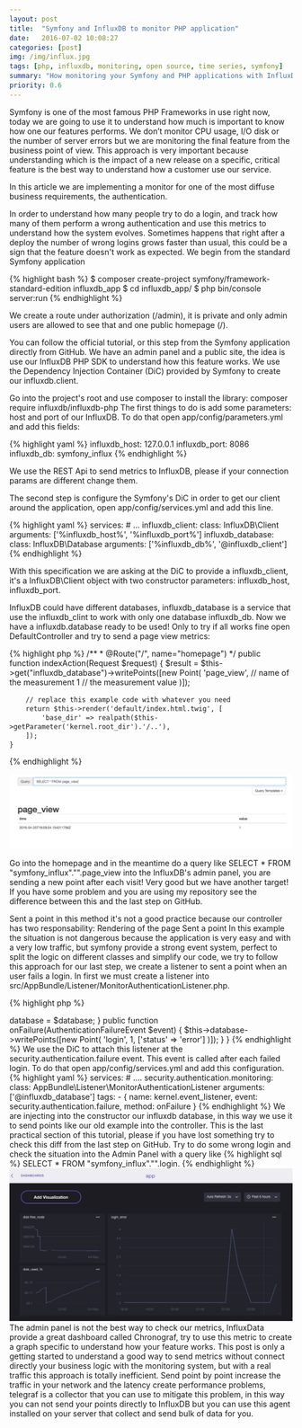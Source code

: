 ```yaml
---
layout: post
title:  "Symfony and InfluxDB to monitor PHP application"
date:   2016-07-02 10:08:27
categories: [post]
img: /img/influx.jpg
tags: [php, influxdb, monitoring, open source, time series, symfony]
summary: "How monitoring your Symfony and PHP applications with InfluxDB."
priority: 0.6
---
```


Symfony is one of the most famous PHP Frameworks in use right now, today we are
going to use it to understand how much is important to know how one our
features performs.  We don’t monitor CPU usage, I/O disk or the number of
server errors but we are monitoring the final feature from the business point
of view.
This approach is very important because understanding which is the
impact of a new release on a specific, critical feature is the best way to
understand how a customer use our service.

In this article we are implementing
a monitor for one of the most diffuse business requirements, the
authentication.

In order to understand how many people try to do a login, and
track how many of them perform a wrong authentication and use this metrics to
understand how the system evolves.
Sometimes happens that right after a deploy
the number of wrong logins  grows faster than usual, this could be a sign that
the feature doesn't work as expected.  We begin from the standard Symfony
application

{% highlight bash %}
$ composer create-project symfony/framework-standard-edition influxdb_app
$ cd influxdb_app/
$ php bin/console server:run
{% endhighlight %}

We create a route under authorization (/admin), it is private and only admin
users are allowed to see that and one public homepage (/).

You can follow the official tutorial, or this step from the Symfony application
directly from GitHub.  We have an admin panel and a public site, the idea is
use our InfluxDB PHP SDK to understand how this feature works. We use the
Dependency Injection Container (DiC) provided by Symfony to create our
influxdb.client.

Go into the project's root and use composer to install the library: composer
require influxdb/influxdb-php The first things to do is add some parameters:
host and port of our InfluxDB. To do that open app/config/parameters.yml and
add this fields:

{% highlight yaml %}
influxdb_host: 127.0.0.1
influxdb_port: 8086
influxdb_db: symfony_influx
{% endhighlight %}

We use the REST Api to send metrics to InfluxDB, please if your connection
params are different change them.

The second step is configure the Symfony's
DiC in order to get our client around the application, open
app/config/services.yml and add this line.

{% highlight yaml %}
services:
    # ...
    influxdb_client:
      class: InfluxDB\Client
      arguments: ['%influxdb_host%', '%influxdb_port%']
    influxdb_database:
      class: InfluxDB\Database
      arguments: ['%influxdb_db%', '@influxdb_client']
{% endhighlight %}

With this specification we are asking at the DiC to provide a influxdb_client,
it's a InfluxDB\Client object with two constructor parameters: influxdb_host,
influxdb_port.

InfluxDB could have different databases, influxdb_database is a
service that use the influxdb_clint to work with only one database influxdb_db.
Now we have a influxdb.database ready to be used!  Only to try if all works
fine open DefaultController and try to send a page view metrics:

{% highlight php %}
   /**
     * @Route("/", name="homepage")
     */
    public function indexAction(Request $request)
    {
        $result = $this->get("influxdb_database")->writePoints([new Point(
          'page_view',  // name of the measurement
          1             // the measurement value
        )]);

        // replace this example code with whatever you need
        return $this->render('default/index.html.twig', [
            'base_dir' => realpath($this->getParameter('kernel.root_dir').'/..'),
        ]);
    }
{% endhighlight %}

<img class="img-fluid" alt="InfluxDB admin panel" src="/img/influxdb_admin.png">

Go into the homepage and in the meantime do a query like SELECT * FROM
"symfony_influx"."".page_view into the InfluxDB's admin panel, you are sending
a new point after each visit! Very good but we have another target!  If you
have some problem and you are using my repository see the difference between
this and the last step on GitHub.

Sent a point in this method it's not a good
practice because our controller has two responsability: Rendering of the page
Sent a point In this example the situation is not dangerous because the
application is very easy and with a very low traffic, but symfony provide a
strong event system, perfect to split the logic on different classes and
simplify our code, we try to follow this approach for our last step, we create
a listener to sent a point when an user fails a login.  In first we must create
a listener into src/AppBundle/Listener/MonitorAuthenticationListener.php.

{% highlight php %}
<?php
namespace AppBundle\Listener;
use Symfony\Component\Security\Core\Event\AuthenticationFailureEvent;
use InfluxDB\Point;
class MonitorAuthenticationListener
{
    private $database;
    public function __construct($database)
    {
        $this->database = $database;
    }
    public function onFailure(AuthenticationFailureEvent $event)
    {
        $this->database->writePoints([new Point(
            'login',
            1,
            ['status' => 'error']
        )]);
    }
}
{% endhighlight %}

We use the DiC to attach this listener at the security.authentication.failure
event. This event is called after each failed login. To do that open
app/config/services.yml and add this configuration.

{% highlight yaml %}
services:
    # ....
    security.authentication.monitoring:
        class: AppBundle\Listener\MonitorAuthenticationListener
        arguments: ['@influxdb_database']
        tags:
            - { name: kernel.event_listener, event: security.authentication.failure, method: onFailure }
{% endhighlight %}

We are injecting into the constructor our influxdb database, in this way we use
it to send points like our old example into the controller.  This is the last
practical section of this tutorial, please if you have lost something try to
check this diff from the last step on GitHub.  Try to do some wrong login and
check the situation into the Admin Panel with a query like

{% highlight sql %}
SELECT * FROM "symfony_influx"."".login.
{% endhighlight %}

<img class="img-fluid" alt="InfluxDB admin panel" src="/img/chronograf.png">

The admin panel is not the best way to check our metrics, InfluxData provide a
great dashboard called Chronograf, try to use this metric to create a graph
specific to understand how your feature works.  This post is only a getting
started to understand a good way to send metrics without connect directly your
business logic with the monitoring system, but with a real traffic this
approach is totally inefficient.

Send point by point increase the traffic in your network and the latency create
performance problems, telegraf is a collector that you can use to mitigate this
problem, in this way you can not send your points directly to InfluxDB but you
can use this agent installed on your server that collect and send bulk of data
for you.
